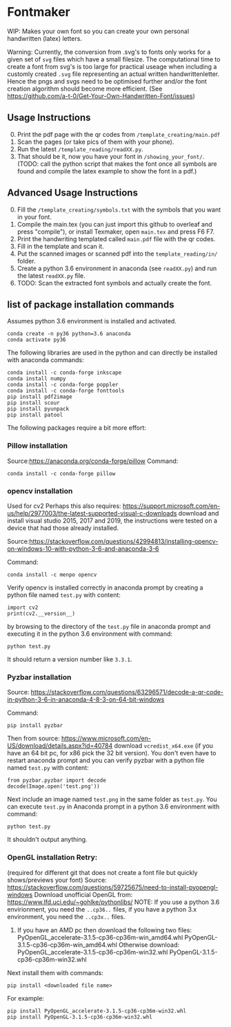 # Fontmaker
WIP: Makes your own font so you can create your own personal handwritten (latex) letters.

Warning: Currently, the conversion from .svg's to fonts only works for a given set of `svg` files which have a small filesize. The computational time to create a font from svg's is too large for practical useage when including a customly created `.svg` file representing an actual written handwrittenletter. Hence the pngs and svgs need to be optimised further and/or the font creation algorithm should become more efficient. (See https://github.com/a-t-0/Get-Your-Own-Handwritten-Font/issues)

## Usage Instructions
0. Print the pdf page with the qr codes from `/template_creating/main.pdf`
1. Scan the pages (or take pics of them with your phone).
2. Run the latest `/template_reading/readXX.py`.
3. That should be it, now you have your font in `/showing_your_font/`. (TODO: call the python script that makes the font once all symbols are found and compile the latex example to show the font in a pdf.)

## Advanced Usage Instructions
0. Fill the `/template_creating/symbols.txt` with the symbols that you want in your font.
1. Compile the main.tex (you can just import this github to overleaf and press "compile"), or install Texmaker, open `main.tex` and press F6 F7.
2. Print the handwriting templated called `main.pdf` file with the qr codes.
3. Fill in the template and scan it.
4. Put the scanned images or scanned pdf into the `template_reading/in/` folder.
5. Create a python 3.6 environment in anaconda (see `readXX.py`) and run the latest `readXX.py` file.
6. TODO: Scan the extracted font symbols and actually create the font.

## list of package installation commands
Assumes python 3.6 environment is installed and activated.

```
conda create -n py36 python=3.6 anaconda
conda activate py36
```

The following libraries are used in the python and can directly be installed with anaconda commands:
```
conda install -c conda-forge inkscape
conda install numpy
conda install -c conda-forge poppler
conda install -c conda-forge fonttools
pip install pdf2image
pip install scour
pip install pyunpack
pip install patool
```

The following packages require a bit more effort:
### Pillow installation
Source:https://anaconda.org/conda-forge/pillow
Command:
```
conda install -c conda-forge pillow
```

### opencv installation
Used for cv2 Perhaps this also requires: https://support.microsoft.com/en-us/help/2977003/the-latest-supported-visual-c-downloads download and install visual studio 2015, 2017 and 2019, the instructions were tested on a device that had those already installed.

Source:https://stackoverflow.com/questions/42994813/installing-opencv-on-windows-10-with-python-3-6-and-anaconda-3-6

Command:
```
conda install -c menpo opencv
```
Verify opencv is installed correctly in anaconda prompt by creating a python file named `test.py` with content:
```
import cv2
print(cv2.__version__)
```
by browsing to the directory of the `test.py` file in anaconda prompt and executing it in the python 3.6 environment with command:
```
python test.py
```
It should return a version number like `3.3.1`.

### Pyzbar installation
Source: https://stackoverflow.com/questions/63296571/decode-a-qr-code-in-python-3-6-in-anaconda-4-8-3-on-64-bit-windows

Command:
```
pip install pyzbar
```
Then from source: https://www.microsoft.com/en-US/download/details.aspx?id=40784
download `vcredist_x64.exe` (if you have an 64 bit pc, for x86 pick the 32 bit version).
You don't even have to restart anaconda prompt and you can verify pyzbar with a python file named `test.py` with content:
```
from pyzbar.pyzbar import decode
decode(Image.open('test.png'))
```
Next include an image named `test.png` in the same folder as `test.py`.
You can execute  `test.py` in Anaconda prompt in a python 3.6 environment with command:
```
python test.py
```
It shouldn't output anything.




### OpenGL installation Retry:
(required for different git that does not create a font file but quickly shows/previews your font)
Source: https://stackoverflow.com/questions/59725675/need-to-install-pyopengl-windows
Download unofficial OpenGL from: https://www.lfd.uci.edu/~gohlke/pythonlibs/
NOTE: If you use a python 3.6 envirionment, you need the `..cp36..` files, if you have a python 3.x environment, you need the `..cp3x..` files.

1. If you have an AMD pc then download the following two files:
PyOpenGL_accelerate-3.1.5-cp36-cp36m-win_amd64.whl
PyOpenGL-3.1.5-cp36-cp36m-win_amd64.whl
Otherwise download:
PyOpenGL_accelerate-3.1.5-cp36-cp36m-win32.whl
PyOpenGL-3.1.5-cp36-cp36m-win32.whl

Next install them with commands:
```
pip install <downloaded file name>
```
For example:
```
pip install PyOpenGL_accelerate-3.1.5-cp36-cp36m-win32.whl
pip install PyOpenGL-3.1.5-cp36-cp36m-win32.whl
```
